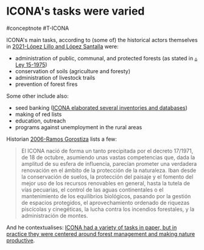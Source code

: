 # ICONA's tasks were varied
#conceptnote #T-ICONA 

ICONA's main tasks, according to (some of) the historical actors themselves in [2021-López Lillo and López Santalla](2021-López%20Lillo%20and%20López%20Santalla.md) were:

- administration of public, communal, and protected forests (as stated in [▵ Ley 15-1975](▵%20Ley%2015-1975.md))
- conservation of soils (agriculture and foresty)  
- administration of livestock trails  
- prevention of forest fires


Some other include also:
- seed banking ([ICONA elaborated several inventories and databases](ICONA%20elaborated%20several%20inventories%20and%20databases.md))
- making of red lists
- education, outreach
- programs against unemployment in the rural areas


Historian [2006-Ramos Gorostiza](2006-Ramos%20Gorostiza.md) lists a few:
> El ICONA nació de forma un tanto precipitada por el decreto 17/1971, de 18 de octubre, asumiendo unas vastas competencias que, dada la amplitud de su esfera de influencia, parecían prometer una verdadera renovación en el ámbito de la protección de la naturaleza. Iban desde la conservación de suelos, la protección del paisaje y el fomento del mejor uso de los recursos renovables en general, hasta la tutela de vías pecuarias, el control de las aguas continentales o el mantenimiento de los equilibrios biológicos, pasando por la gestión de espacios protegidos, el aprovechamiento ordenado de riquezas piscícolas y cinegéticas, la lucha contra los incendios forestales, y la administración de montes.

And he contextualises: [ICONA had a variety of tasks in paper, but in practice they were centered around forest management and making nature productive](ICONA%20had%20a%20variety%20of%20tasks%20in%20paper,%20but%20in%20practice%20they%20were%20centered%20around%20forest%20management%20and%20making%20nature%20productive.md).